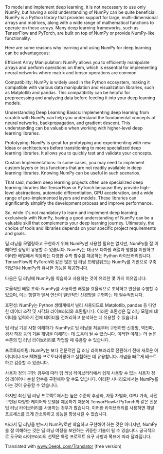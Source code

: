 
To model and implement deep learning, it is not necessary to use only NumPy, but having a solid understanding of NumPy can be quite beneficial. NumPy is a Python library that provides support for large, multi-dimensional arrays and matrices, along with a wide range of mathematical functions to operate on these arrays. Many deep learning frameworks, such as TensorFlow and PyTorch, are built on top of NumPy or provide NumPy-like functionality.

Here are some reasons why learning and using NumPy for deep learning can be advantageous:

Efficient Array Manipulation: NumPy allows you to efficiently manipulate arrays and perform operations on them, which is essential for implementing neural networks where matrix and tensor operations are common.

Compatibility: NumPy is widely used in the Python ecosystem, making it compatible with various data manipulation and visualization libraries, such as Matplotlib and pandas. This compatibility can be helpful for preprocessing and analyzing data before feeding it into your deep learning models.

Understanding Deep Learning Basics: Implementing deep learning from scratch with NumPy can help you understand the fundamental concepts of neural networks, backpropagation, and gradient descent. This understanding can be valuable when working with higher-level deep learning libraries.

Prototyping: NumPy is great for prototyping and experimenting with new ideas or architectures before transitioning to more specialized deep learning libraries. It allows you to quickly test and validate your concepts.

Custom Implementations: In some cases, you may need to implement custom layers or loss functions that are not readily available in deep learning libraries. Knowing NumPy can be useful in such scenarios.

That said, modern deep learning projects often use specialized deep learning libraries like TensorFlow or PyTorch because they provide high-level abstractions, automatic differentiation, GPU acceleration, and a wide range of pre-implemented layers and models. These libraries can significantly simplify the development process and improve performance.

So, while it's not mandatory to learn and implement deep learning exclusively with NumPy, having a good understanding of NumPy can be a valuable skill that complements your deep learning journey. Ultimately, the choice of tools and libraries depends on your specific project requirements and goals.


딥 러닝을 모델링하고 구현하기 위해 NumPy만 사용할 필요는 없지만, NumPy를 잘 이해하면 상당히 유용할 수 있습니다. NumPy는 대규모 다차원 배열과 행렬을 지원하고 이러한 배열에서 작동하는 다양한 수학 함수를 제공하는 Python 라이브러리입니다. TensorFlow와 PyTorch와 같은 많은 딥 러닝 프레임워크는 NumPy를 기반으로 구축되었거나 NumPy와 유사한 기능을 제공합니다.

다음은 딥 러닝에 NumPy를 학습하고 사용하는 것이 유리한 몇 가지 이유입니다:

효율적인 배열 조작: NumPy를 사용하면 배열을 효율적으로 조작하고 연산을 수행할 수 있으며, 이는 행렬과 텐서 연산이 일반적인 신경망을 구현하는 데 필수적입니다.

호환성: NumPy는 Python 생태계에서 널리 사용되므로 Matplotlib, pandas 등 다양한 데이터 조작 및 시각화 라이브러리와 호환됩니다. 이러한 호환성은 딥 러닝 모델에 데이터를 입력하기 전에 데이터를 전처리하고 분석하는 데 유용할 수 있습니다.

딥 러닝 기본 사항 이해하기: NumPy로 딥 러닝을 처음부터 구현하면 신경망, 역전파, 경사 하강 등의 기본 개념을 이해하는 데 도움이 될 수 있습니다. 이러한 이해는 더 높은 수준의 딥 러닝 라이브러리로 작업할 때 유용할 수 있습니다.

프로토타이핑: NumPy는 보다 전문적인 딥 러닝 라이브러리로 전환하기 전에 새로운 아이디어나 아키텍처를 프로토타이핑하고 실험하는 데 유용합니다. 개념을 빠르게 테스트하고 검증할 수 있습니다.

사용자 정의 구현: 경우에 따라 딥 러닝 라이브러리에서 쉽게 사용할 수 없는 사용자 정의 레이어나 손실 함수를 구현해야 할 수도 있습니다. 이러한 시나리오에서는 NumPy를 아는 것이 유용할 수 있습니다.

하지만 최신 딥 러닝 프로젝트에서는 높은 수준의 추상화, 자동 차별화, GPU 가속, 사전 구현된 다양한 레이어와 모델을 제공하기 때문에 TensorFlow나 PyTorch와 같은 전문 딥 러닝 라이브러리를 사용하는 경우가 많습니다. 이러한 라이브러리를 사용하면 개발 프로세스를 크게 간소화하고 성능을 향상시킬 수 있습니다.

따라서 딥 러닝을 반드시 NumPy로만 학습하고 구현해야 하는 것은 아니지만, NumPy를 잘 이해하는 것은 딥 러닝 여정을 보완하는 귀중한 기술이 될 수 있습니다. 궁극적으로 도구와 라이브러리의 선택은 특정 프로젝트 요구 사항과 목표에 따라 달라집니다.

Translated with www.DeepL.com/Translator (free version)

